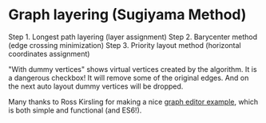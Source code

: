 # Graph layering (Sugiyama Method) 

Step 1. Longest path layering (layer assignment)
Step 2. Barycenter method (edge crossing minimization)
Step 3. Priority layout method (horizontal coordinates assignment)

"With dummy vertices" shows virtual vertices created by the algorithm. It is a dangerous checkbox! It will remove some of the original edges. And on the next auto layout dummy vertices will be dropped.

Many thanks to Ross Kirsling for making a nice [graph editor example]((http://bl.ocks.org/rkirsling/)), which is both simple and functional (and ES6!).
